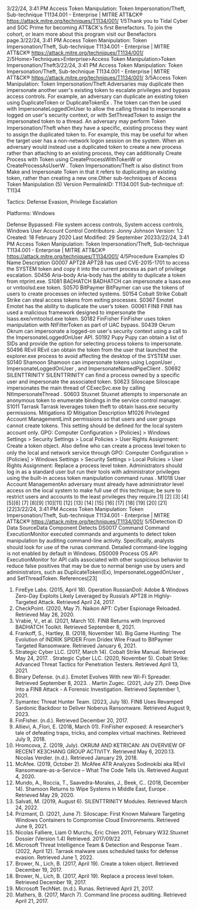 3/22/24, 3:41 PM Access Token Manipulation: Token Impersonation/Theft, Sub-technique T1134.001 - Enterprise | MITRE ATT&CK®
https://attack.mitre.org/techniques/T1134/001/ 1/5Thank you to Tidal Cyber and SOC Prime for becoming ATT&CK's ﬁrst Benefactors. To join the cohort, or learn more about this program visit our
Benefactors page.3/22/24, 3:41 PM Access Token Manipulation: Token Impersonation/Theft, Sub-technique T1134.001 - Enterprise | MITRE ATT&CK®
https://attack.mitre.org/techniques/T1134/001/ 2/5Home>Techniques>Enterprise>Access Token Manipulation>Token Impersonation/Theft3/22/24, 3:41 PM Access Token Manipulation: Token Impersonation/Theft, Sub-technique T1134.001 - Enterprise | MITRE ATT&CK®
https://attack.mitre.org/techniques/T1134/001/ 3/5Access Token Manipulation: Token Impersonation/Theft
Adversaries may duplicate then impersonate another user's existing token to escalate privileges and bypass access controls. For example,
an adversary can duplicate an existing token using DuplicateToken or DuplicateTokenEx . The token can then be used with
ImpersonateLoggedOnUser to allow the calling thread to impersonate a logged on user's security context, or with SetThreadToken to
assign the impersonated token to a thread.
An adversary may perform Token Impersonation/Theft when they have a speciﬁc, existing process they want to assign the duplicated token
to. For example, this may be useful for when the target user has a non-network logon session on the system.
When an adversary would instead use a duplicated token to create a new process rather than attaching to an existing process, they can
additionally Create Process with Token using CreateProcessWithTokenW or CreateProcessAsUserW . Token Impersonation/Theft is also
distinct from Make and Impersonate Token in that it refers to duplicating an existing token, rather than creating a new one.Other sub-techniques of Access Token Manipulation (5)
Version PermalinkID: T1134.001
Sub-technique of:  T1134

Tactics: Defense Evasion, Privilege Escalation

Platforms: Windows

Defense Bypassed: File system access controls, System access controls, Windows User Account Control
Contributors: Jonny Johnson
Version: 1.2
Created: 18 February 2020
Last Modiﬁed: 29 September 20233/22/24, 3:41 PM Access Token Manipulation: Token Impersonation/Theft, Sub-technique T1134.001 - Enterprise | MITRE ATT&CK®
https://attack.mitre.org/techniques/T1134/001/ 4/5Procedure Examples
ID Name Description
G0007 APT28 APT28 has used CVE-2015-1701 to access the SYSTEM token and copy it into the current process as part
of privilege escalation.
S0456 Aria-body Aria-body has the ability to duplicate a token from ntprint.exe.
S1081 BADHATCH BADHATCH can impersonate a lsass.exe or vmtoolsd.exe token.
S0570 BitPaymer BitPaymer can use the tokens of users to create processes on infected systems.
S0154 Cobalt Strike Cobalt Strike can steal access tokens from exiting processes.
S0367 Emotet Emotet has the ability to duplicate the user’s token.
G0061 FIN8 FIN8 has used a malicious framework designed to impersonate the lsass.exe/vmtoolsd.exe token.
S0182 FinFisher FinFisher uses token manipulation with NtFilterToken as part of UAC bypass.
S0439 Okrum Okrum can impersonate a logged-on user's security context using a call to the ImpersonateLoggedOnUser
API.
S0192 Pupy Pupy can obtain a list of SIDs and provide the option for selecting process tokens to impersonate.
S0496 REvil REvil can obtain the token from the user that launched the explorer.exe process to avoid affecting the
desktop of the SYSTEM user.
S0140 Shamoon Shamoon can impersonate tokens using LogonUser , ImpersonateLoggedOnUser , and
ImpersonateNamedPipeClient .
S0692 SILENTTRINITY SILENTTRINITY can ﬁnd a process owned by a speciﬁc user and impersonate the associated token.
S0623 Siloscape Siloscape impersonates the main thread of CExecSvc.exe by calling NtImpersonateThread .
S0603 Stuxnet Stuxnet attempts to impersonate an anonymous token to enumerate bindings in the service control
manager.
S1011 Tarrask Tarrask leverages token theft to obtain lsass.exe security permissions.
Mitigations
ID Mitigation Description
M1026 Privileged
Account
ManagementLimit permissions so that users and user groups cannot create tokens. This setting should be deﬁned for
the local system account only. GPO: Computer Conﬁguration > [Policies] > Windows Settings > Security
Settings > Local Policies > User Rights Assignment: Create a token object. Also deﬁne who can create
a process level token to only the local and network service through GPO: Computer Conﬁguration >
[Policies] > Windows Settings > Security Settings > Local Policies > User Rights Assignment: Replace a
process level token.
Administrators should log in as a standard user but run their tools with administrator privileges using the
built-in access token manipulation command runas .
M1018 User Account
ManagementAn adversary must already have administrator level access on the local system to make full use of this
technique; be sure to restrict users and accounts to the least privileges they require.[1]
[2]
[3]
[4]
[5][6]
[7]
[8][9]
[10][11]
[12]
[13]
[14]
[15]
[16]
[17]
[18]
[19]
[20]
[21]
[22]3/22/24, 3:41 PM Access Token Manipulation: Token Impersonation/Theft, Sub-technique T1134.001 - Enterprise | MITRE ATT&CK®
https://attack.mitre.org/techniques/T1134/001/ 5/5Detection
ID Data SourceData Component Detects
DS0017 Command Command
ExecutionMonitor executed commands and arguments to detect token manipulation by auditing
command-line activity. Speciﬁcally, analysts should look for use of the runas command.
Detailed command-line logging is not enabled by default in Windows.
DS0009 Process OS API
ExecutionMonitor for API calls associated with other suspicious behavior to reduce false positives that
may be due to normal benign use by users and administrators, such as DuplicateToken(Ex),
ImpersonateLoggedOnUser , and SetThreadToken.
References[23]
1. FireEye Labs. (2015, April 18). Operation RussianDoll: Adobe &
Windows Zero-Day Exploits Likely Leveraged by Russia’s
APT28 in Highly-Targeted Attack. Retrieved April 24, 2017.
2. CheckPoint. (2020, May 7). Naikon APT: Cyber Espionage
Reloaded. Retrieved May 26, 2020.
3. Vrabie, V., et al. (2021, March 10). FIN8 Returns with Improved
BADHATCH Toolkit. Retrieved September 8, 2021.
4. Frankoff, S., Hartley, B. (2018, November 14). Big Game
Hunting: The Evolution of INDRIK SPIDER From Dridex Wire
Fraud to BitPaymer Targeted Ransomware. Retrieved January
6, 2021.
5. Strategic Cyber LLC. (2017, March 14). Cobalt Strike Manual.
Retrieved May 24, 2017.
. Strategic Cyber LLC. (2020, November 5). Cobalt Strike:
Advanced Threat Tactics for Penetration Testers. Retrieved
April 13, 2021.
7. Binary Defense. (n.d.). Emotet Evolves With new Wi-Fi
Spreader. Retrieved September 8, 2023.
. Martin Zugec. (2021, July 27). Deep Dive Into a FIN8 Attack - A
Forensic Investigation. Retrieved September 1, 2021.
9. Symantec Threat Hunter Team. (2023, July 18). FIN8 Uses
Revamped Sardonic Backdoor to Deliver Noberus
Ransomware. Retrieved August 9, 2023.
10. FinFisher. (n.d.). Retrieved December 20, 2017.
11. Allievi, A.,Flori, E. (2018, March 01). FinFisher exposed: A
researcher’s tale of defeating traps, tricks, and complex virtual
machines. Retrieved July 9, 2018.
12. Hromcova, Z. (2019, July). OKRUM AND KETRICAN: AN
OVERVIEW OF RECENT KE3CHANG GROUP ACTIVITY.
Retrieved May 6, 2020.13. Nicolas Verdier. (n.d.). Retrieved January 29, 2018.
14. McAfee. (2019, October 2). McAfee ATR Analyzes Sodinokibi
aka REvil Ransomware-as-a-Service – What The Code Tells
Us. Retrieved August 4, 2020.
15. Mundo, A., Roccia, T., Saavedra-Morales, J., Beek, C.. (2018,
December 14). Shamoon Returns to Wipe Systems in Middle
East, Europe . Retrieved May 29, 2020.
1. Salvati, M. (2019, August 6). SILENTTRINITY Modules.
Retrieved March 24, 2022.
17. Prizmant, D. (2021, June 7). Siloscape: First Known Malware
Targeting Windows Containers to Compromise Cloud
Environments. Retrieved June 9, 2021.
1. Nicolas Falliere, Liam O Murchu, Eric Chien 2011, February
W32.Stuxnet Dossier (Version 1.4) Retrieved. 2017/09/22
19. Microsoft Threat Intelligence Team & Detection and Response
Team . (2022, April 12). Tarrask malware uses scheduled
tasks for defense evasion. Retrieved June 1, 2022.
20. Brower, N., Lich, B. (2017, April 19). Create a token object.
Retrieved December 19, 2017.
21. Brower, N., Lich, B. (2017, April 19). Replace a process level
token. Retrieved December 19, 2017.
22. Microsoft TechNet. (n.d.). Runas. Retrieved April 21, 2017.
23. Mathers, B. (2017, March 7). Command line process auditing.
Retrieved April 21, 2017.